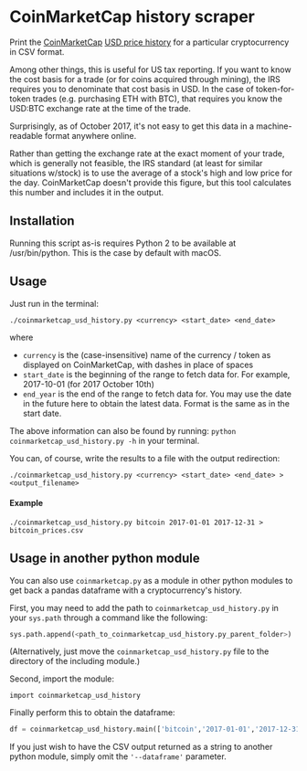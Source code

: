 CoinMarketCap history scraper
=============================

Print the [CoinMarketCap](http://www.coinmarketcap.com) [USD price history](https://coinmarketcap.com/currencies/bitcoin/historical-data/) for a particular cryptocurrency in CSV format.

Among other things, this is useful for US tax reporting.  If you want to know the cost basis for a trade (or for coins acquired through mining), the IRS requires you to denominate that cost basis in USD.  In the case of token-for-token trades (e.g. purchasing ETH with BTC), that requires you know the USD:BTC exchange rate at the time of the trade.

Surprisingly, as of October 2017, it's not easy to get this data in a machine-readable format anywhere online.

Rather than getting the exchange rate at the exact moment of your trade, which is generally not feasible, the IRS standard (at least for similar situations w/stock) is to use the average of a stock's high and low price for the day. CoinMarketCap doesn't provide this figure, but this tool calculates this number and includes it in the output.

## Installation

Running this script as-is requires Python 2 to be available at /usr/bin/python.  This is the case by default with macOS.

## Usage

Just run in the terminal:
```shell
./coinmarketcap_usd_history.py <currency> <start_date> <end_date>
```
   
where

* `currency` is the (case-insensitive) name of the currency / token as displayed on CoinMarketCap, with dashes in place of spaces
* `start_date` is the beginning of the range to fetch data for. For example, 2017-10-01 (for 2017 October 10th)
* `end_year` is the end of the range to fetch data for. You may use the date in the future here to obtain the latest data. Format is the same as in the start date.

The above information can also be found by running: `python coinmarketcap_usd_history.py -h` in your terminal.

You can, of course, write the results to a file with the output redirection:

```shell
./coinmarketcap_usd_history.py <currency> <start_date> <end_date> > <output_filename>
```

#### Example
```shell
./coinmarketcap_usd_history.py bitcoin 2017-01-01 2017-12-31 > bitcoin_prices.csv
```

## Usage in another python module

You can also use `coinmarketcap.py` as a module in other python modules to get back a pandas dataframe with a cryptocurrency's history. 

First, you may need to add the path to `coinmarketcap_usd_history.py` in your `sys.path` through a command like the following:  

```python
sys.path.append(<path_to_coinmarketcap_usd_history.py_parent_folder>)
```

(Alternatively, just move the `coinmarketcap_usd_history.py` file to the directory of the including module.)

Second, import the module: 

```import coinmarketcap_usd_history```

Finally perform this to obtain the dataframe:

```python
df = coinmarketcap_usd_history.main(['bitcoin','2017-01-01','2017-12-31','--dataframe'])
```

If you just wish to have the CSV output returned as a string to another python module, simply omit the `'--dataframe'` parameter.

